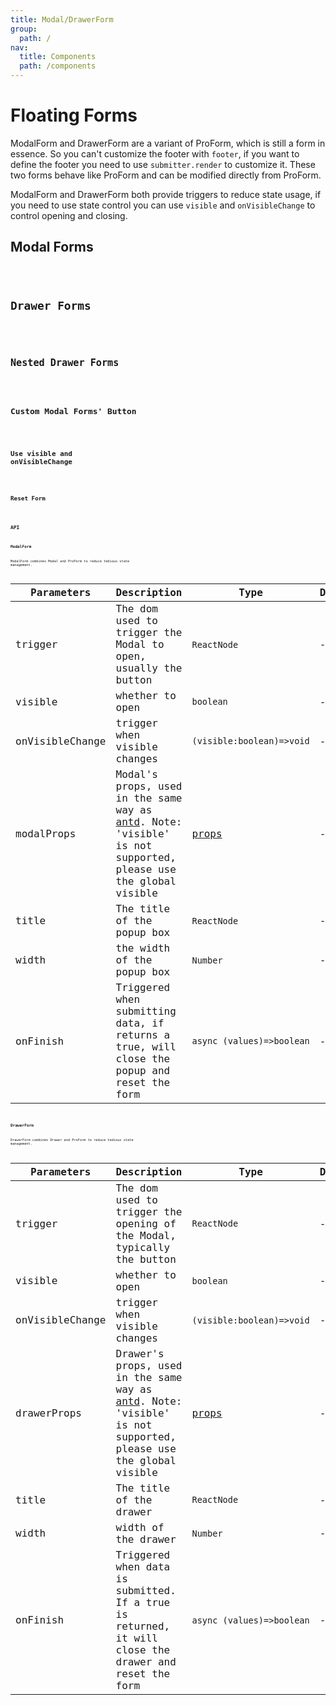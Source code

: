 ```yaml
---
title: Modal/DrawerForm
group:
  path: /
nav:
  title: Components
  path: /components
---
```


# Floating Forms

ModalForm and DrawerForm are a variant of ProForm, which is still a form in essence. So you can't customize the footer with `footer`, if you want to define the footer you need to use `submitter.render` to customize it. These two forms behave like ProForm and can be modified directly from ProForm.

ModalForm and DrawerForm both provide triggers to reduce state usage, if you need to use state control you can use `visible` and `onVisibleChange` to control opening and closing.

## Modal Forms

<code src="./demos/modal-form.tsx" background="#f5f5f5" height="32px" title="Modal Forms"/>

## Drawer Forms

<code src="./demos/drawer-form.tsx" background="#f5f5f5" height="32px" title="Drawer Forms"/>

## Nested Drawer Forms

<code src="./demos/drawer-form-nested.tsx" background="#f5f5f5" height="32px" title="Drawer Forms"/>

## Custom Modal Forms' Button

<code src="./demos/modal-form-submitter.tsx"  background="#f5f5f5" height="32px" title="Custom Modal Forms' Button"/>

## Use visible and onVisibleChange

<code src="./demos/visible-on-visible-change.tsx"  background="#f5f5f5" height="32px" title="Use visible and onVisibleChange"/>

## Reset Form

<code src="./demos/modal-form-reset.tsx"  background="#f5f5f5" height="32px" title="Reset Form"/>

## API

### ModalForm

ModalForm combines Modal and ProForm to reduce tedious state management.

| Parameters | Description | Type | Default |
| --- | --- | --- | --- |
| trigger | The dom used to trigger the Modal to open, usually the button | `ReactNode` | - |
| visible | whether to open | `boolean` | - |
| onVisibleChange | trigger when visible changes | `(visible:boolean)=>void` | - |
| modalProps | Modal's props, used in the same way as [antd](https://ant.design/components/modal/). Note: 'visible' is not supported, please use the global visible | [props](https://ant.design/components/modal/#API) | - |
| title | The title of the popup box | `ReactNode` | - |
| width | the width of the popup box | `Number` | - |
| onFinish | Triggered when submitting data, if returns a true, will close the popup and reset the form | `async (values)=>boolean` | - |

### DrawerForm

DrawerForm combines Drawer and ProForm to reduce tedious state management.

| Parameters | Description | Type | Default |
| --- | --- | --- | --- |
| trigger | The dom used to trigger the opening of the Modal, typically the button | `ReactNode` | - |
| visible | whether to open | `boolean` | - |
| onVisibleChange | trigger when visible changes | `(visible:boolean)=>void` | - |
| drawerProps | Drawer's props, used in the same way as [antd](https://ant.design/components/drawer/). Note: 'visible' is not supported, please use the global visible | [props](https://ant.design/components/drawer/#API) | - |
| title | The title of the drawer | `ReactNode` | - |
| width | width of the drawer | `Number` | - |
| onFinish | Triggered when data is submitted. If a true is returned, it will close the drawer and reset the form | `async (values)=>boolean` | - |
